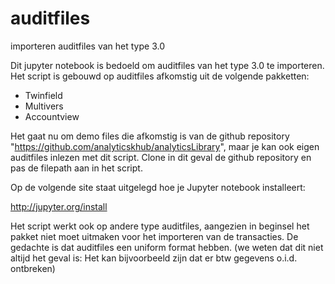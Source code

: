# auditfiles
importeren auditfiles van het type 3.0

Dit jupyter notebook is bedoeld om auditfiles van het type 3.0 te importeren. 
Het script is gebouwd op auditfiles afkomstig uit de volgende pakketten:

- Twinfield
- Multivers
- Accountview

Het gaat nu om demo files die afkomstig is van de github repository "https://github.com/analyticskhub/analyticsLibrary", maar je kan ook eigen auditfiles inlezen met dit script.
Clone in dit geval de github repository en pas de filepath aan in het script.

Op de volgende site staat uitgelegd hoe je Jupyter notebook installeert:

http://jupyter.org/install

Het script werkt ook op andere type auditfiles, aangezien in beginsel het pakket niet moet uitmaken voor het importeren van de transacties. De gedachte is dat auditfiles een uniform format hebben. (we weten dat dit niet altijd het geval is: Het kan bijvoorbeeld zijn dat er btw gegevens o.i.d. ontbreken)

